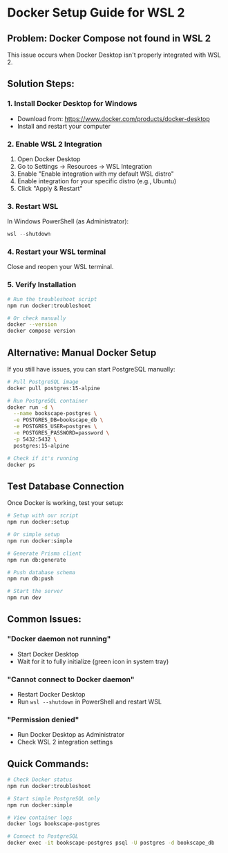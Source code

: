 # Docker Setup Guide for WSL 2

## Problem: Docker Compose not found in WSL 2

This issue occurs when Docker Desktop isn't properly integrated with WSL 2.

## Solution Steps:

### 1. Install Docker Desktop for Windows

- Download from: https://www.docker.com/products/docker-desktop
- Install and restart your computer

### 2. Enable WSL 2 Integration

1. Open Docker Desktop
2. Go to Settings → Resources → WSL Integration
3. Enable "Enable integration with my default WSL distro"
4. Enable integration for your specific distro (e.g., Ubuntu)
5. Click "Apply & Restart"

### 3. Restart WSL

In Windows PowerShell (as Administrator):

```powershell
wsl --shutdown
```

### 4. Restart your WSL terminal

Close and reopen your WSL terminal.

### 5. Verify Installation

```bash
# Run the troubleshoot script
npm run docker:troubleshoot

# Or check manually
docker --version
docker compose version
```

## Alternative: Manual Docker Setup

If you still have issues, you can start PostgreSQL manually:

```bash
# Pull PostgreSQL image
docker pull postgres:15-alpine

# Run PostgreSQL container
docker run -d \
  --name bookscape-postgres \
  -e POSTGRES_DB=bookscape_db \
  -e POSTGRES_USER=postgres \
  -e POSTGRES_PASSWORD=password \
  -p 5432:5432 \
  postgres:15-alpine

# Check if it's running
docker ps
```

## Test Database Connection

Once Docker is working, test your setup:

```bash
# Setup with our script
npm run docker:setup

# Or simple setup
npm run docker:simple

# Generate Prisma client
npm run db:generate

# Push database schema
npm run db:push

# Start the server
npm run dev
```

## Common Issues:

### "Docker daemon not running"

- Start Docker Desktop
- Wait for it to fully initialize (green icon in system tray)

### "Cannot connect to Docker daemon"

- Restart Docker Desktop
- Run `wsl --shutdown` in PowerShell and restart WSL

### "Permission denied"

- Run Docker Desktop as Administrator
- Check WSL 2 integration settings

## Quick Commands:

```bash
# Check Docker status
npm run docker:troubleshoot

# Start simple PostgreSQL only
npm run docker:simple

# View container logs
docker logs bookscape-postgres

# Connect to PostgreSQL
docker exec -it bookscape-postgres psql -U postgres -d bookscape_db
```
